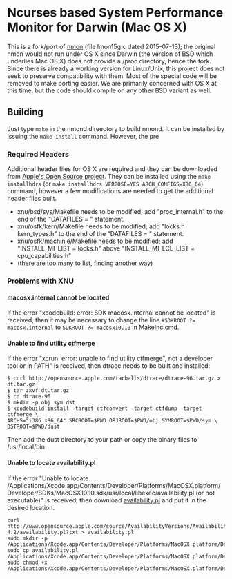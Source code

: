 # Ncurses based System Performance Monitor for Darwin (Mac OS X)

This is a fork/port of [nmon](http://nmon.sourceforge.net/) (file lmon15g.c dated 2015-07-13); the original nmon would not run under OS X since Darwin (the version of BSD which underlies Mac OS X) does not provide a /proc directory, hence the fork. Since there is already a working version for Linux/Unix, this project does not seek to preserve compatibility with them. Most of the special code will be removed to make porting easier. We are primarily concerned with OS X at this time, but the code should compile on any other BSD variant as well.

## Building

Just type `make` in the nmond direectory to build nmond. It can be installed by issuing the `make install` command. However, the pre

### Required Headers

Additional header files for OS X are required and they can be downloaded from [Apple's Open Source project](https://github.com/opensource-apple/xnu). They can be installed using the `make installhdrs` (or `make installhdrs VERBOSE=YES ARCH_CONFIGS=X86_64`) command, however a few modifications are needed to get the additional header files built.

- xnu/bsd/sys/Makefile needs to be modified; add "proc_internal.h" to the end of the "DATAFILES = " statement.
- xnu/osfk/kern/Makefile needs to be modified; add "locks.h kern_types.h" to the end of the "DATAFILES = " statement.
- xnu/osfk/machinie/Makefile needs to be modified; add "INSTALL_MI_LIST = locks.h" above "INSTALL_MI_LCL_LIST = cpu_capabilities.h"
- (there are too many to list, finding another way)

### Problems with XNU

#### macosx.internal cannot be located

If the error "xcodebuild: error: SDK macosx.internal cannot be located" is received, then it may be necessary to change the line `#SDKROOT ?= macosx.internal` to `SDKROOT ?= macosx10.10` in MakeInc.cmd.

#### Unable to find utility ctfmerge

If the error "xcrun: error: unable to find utility ctfmerge", not a developer tool or in PATH" is received, then dtrace needs to be built and installed:

```
$ curl http://opensource.apple.com/tarballs/dtrace/dtrace-96.tar.gz > dt.tar.gz
$ tar zxvf dt.tar.gz
$ cd dtrace-96
$ mkdir -p obj sym dst
$ xcodebuild install -target ctfconvert -target ctfdump -target ctfmerge \
ARCHS="i386 x86_64" SRCROOT=$PWD OBJROOT=$PWD/obj SYMROOT=$PWD/sym \
DSTROOT=$PWD/dust
```
Then add the dust directory to your path or copy the binary files to /usr/local/bin

#### Unable to locate availability.pl

If the error "Unable to locate /Applications/Xcode.app/Contents/Developer/Platforms/MacOSX.platform/Developer/SDKs/MacOSX10.10.sdk/usr/local/libexec/availability.pl (or not executable)" is received, then download [availability.pl](http://www.opensource.apple.com/source/AvailabilityVersions/AvailabilityVersions-4.2/availability.pl?txt) and put it in the desired location.

```
curl http://www.opensource.apple.com/source/AvailabilityVersions/AvailabilityVersions-4.2/availability.pl?txt > availability.pl
sudo mkdir -p /Applications/Xcode.app/Contents/Developer/Platforms/MacOSX.platform/Developer/SDKs/MacOSX10.10.sdk/usr/local/libexec/
sudo cp availability.pl /Applications/Xcode.app/Contents/Developer/Platforms/MacOSX.platform/Developer/SDKs/MacOSX10.10.sdk/usr/local/libexec/
sudo chmod +x /Applications/Xcode.app/Contents/Developer/Platforms/MacOSX.platform/Developer/SDKs/MacOSX10.10.sdk/usr/local/libexec/availability.pl
```